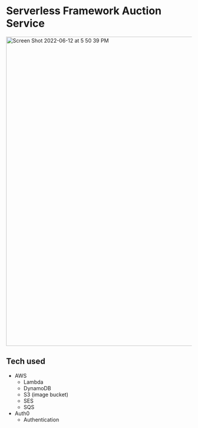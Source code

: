 # Serverless Framework Auction Service
<img width="837" alt="Screen Shot 2022-06-12 at 5 50 39 PM" src="https://user-images.githubusercontent.com/31222099/173256833-c020b05f-e143-4d72-a1a0-ff0a35253299.png">

## Tech used
* AWS
  * Lambda
  * DynamoDB 
  * S3 (image bucket)
  * SES
  * SQS
* Auth0
  * Authentication
